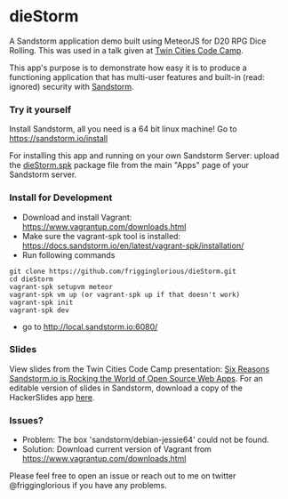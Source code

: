 # dieStorm
A Sandstorm application demo built using MeteorJS for D20 RPG Dice Rolling. This was used in a talk given at [Twin Cities Code Camp](http://twincitiescodecamp.com/#/Talks/31).

This app's purpose is to demonstrate how easy it is to produce a functioning application that has multi-user features and built-in (read: ignored) security with [Sandstorm](https://sandstorm.io/).

### Try it yourself

Install Sandstorm, all you need is a 64 bit linux machine! Go to https://sandstorm.io/install

For installing this app and running on your own Sandstorm Server: upload the [dieStorm.spk](https://drive.google.com/open?id=0B5nUIfDIo1rQdEE3VzZkZGN1bjQ) package file from the main "Apps" page of your Sandstorm server.

### Install for Development

* Download and install Vagrant: https://www.vagrantup.com/downloads.html
* Make sure the vagrant-spk tool is installed: https://docs.sandstorm.io/en/latest/vagrant-spk/installation/
* Run following commands
```
git clone https://github.com/frigginglorious/dieStorm.git
cd dieStorm
vagrant-spk setupvm meteor
vagrant-spk vm up (or vagrant-spk up if that doesn't work)
vagrant-spk init
vagrant-spk dev
```
* go to http://local.sandstorm.io:6080/


### Slides

View slides from the Twin Cities Code Camp presentation: [Six Reasons Sandstorm.io is Rocking the World of Open Source Web Apps](https://zzr0p7gctpmv6s9wtr3y.oasis.sandstorm.io/index.html). For an editable version of slides in Sandstorm, download a copy of the HackerSlides app [here](https://drive.google.com/open?id=0B5nUIfDIo1rQMElkaVBxN0hsM2c).

### Issues?

* Problem: The box 'sandstorm/debian-jessie64' could not be found.
* Solution: Download current version of Vagrant from https://www.vagrantup.com/downloads.html

Please feel free to open an issue or reach out to me on twitter @frigginglorious if you have any problems.